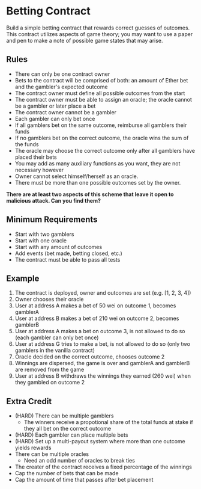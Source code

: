# Betting Contract
Build a simple betting contract that rewards correct guesses of outcomes. This contract utilizes aspects of game theory; you may want to use a paper and pen to make a note of possible game states that may arise.

## Rules
* There can only be one contract owner
* Bets to the contract will be comprised of both: an amount of Ether bet and the gambler's expected outcome
* The contract owner must define all possible outcomes from the start
* The contract owner must be able to assign an oracle; the oracle cannot be a gambler or later place a bet
* The contract owner cannot be a gambler
* Each gambler can only bet once
* If all gamblers bet on the same outcome, reimburse all gamblers their funds
* If no gamblers bet on the correct outcome, the oracle wins the sum of the funds
* The oracle may choose the correct outcome only after all gamblers have placed their bets
* You may add as many auxiliary functions as you want, they are not necessary however
* Owner cannot select himself/herself as an oracle.
* There must be more than one possible outcomes set by the owner.


**There are at least two aspects of this scheme that leave it open to malicious attack. Can you find them?**

## Minimum Requirements
* Start with two gamblers
* Start with one oracle
* Start with any amount of outcomes
* Add events (bet made, betting closed, etc.)
* The contract must be able to pass all tests

## Example

1. The contract is deployed, owner and outcomes are set (e.g. [1, 2, 3, 4])
2. Owner chooses their oracle
3. User at address A makes a bet of 50 wei on outcome 1, becomes gamblerA
4. User at address B makes a bet of 210 wei on outcome 2, becomes gamblerB
5. User at address A makes a bet on outcome 3, is not allowed to do so (each gambler can only bet once)
6. User at address G tries to make a bet, is not allowed to do so (only two gamblers in the vanilla contract)
7. Oracle decided on the correct outcome, chooses outcome 2
8. Winnings are dispersed, the game is over and gamblerA and gamblerB are removed from the game
9. User at address B withdraws the winnings they earned (260 wei) when they gambled on outcome 2

## Extra Credit
* (HARD) There can be multiple gamblers
	* The winners receive a propotional share of the total funds at stake if they all bet on the correct outcome
* (HARD) Each gambler can place multiple bets
* (HARD) Set up a multi-payout system where more than one outcome yields rewards
* There can be multiple oracles
	* Need an odd number of oracles to break ties
* The creater of the contract receives a fixed percentage of the winnings
* Cap the number of bets that can be made
* Cap the amount of time that passes after bet placement
